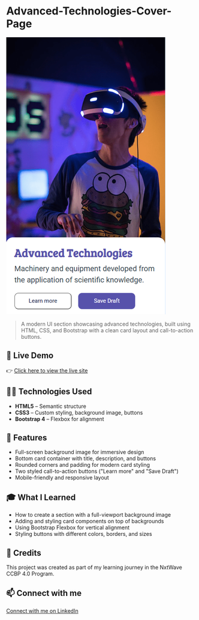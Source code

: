 # Advanced-Technologies-Cover-Page

![Advanced-Technologies-Cover-Page Preview](https://github.com/SouravKumarYadav/Advanced-Technologies-Cover-Page/blob/main/Advance%20Technologies%20Cover%20Page.png)

> A modern UI section showcasing advanced technologies, built using HTML, CSS, and Bootstrap with a clean card layout and call-to-action buttons.

## 🚀 Live Demo  
👉 [Click here to view the live site](https://souravkumaryadav.github.io/Advanced-Technologies-Cover-Page/)

## 🧑‍💻 Technologies Used  
- **HTML5** – Semantic structure  
- **CSS3** – Custom styling, background image, buttons  
- **Bootstrap 4** – Flexbox for alignment  

## 📄 Features  
- Full-screen background image for immersive design  
- Bottom card container with title, description, and buttons  
- Rounded corners and padding for modern card styling  
- Two styled call-to-action buttons ("Learn more" and "Save Draft")  
- Mobile-friendly and responsive layout  

## 🎓 What I Learned  
- How to create a section with a full-viewport background image  
- Adding and styling card components on top of backgrounds  
- Using Bootstrap Flexbox for vertical alignment  
- Styling buttons with different colors, borders, and sizes  

## 🙌 Credits  
This project was created as part of my learning journey in the NxtWave CCBP 4.0 Program.

## 📫 Connect with me  
[Connect with me on LinkedIn](https://www.linkedin.com/in/sourav-kumar-cs/)
